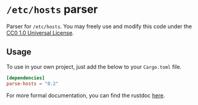`/etc/hosts` parser
===================

Parser for `/etc/hosts`. You may freely use and modify this code under the
[CC0 1.0 Universal License](LICENSE).

Usage
-----

To use in your own project, just add the below to your `Cargo.toml` file.

```toml
[dependencies]
parse-hosts = "0.2"
```

For more formal documentation, you can find the rustdoc
[here](https://clarcharr.github.io/parse-hosts/parse_hosts/).
